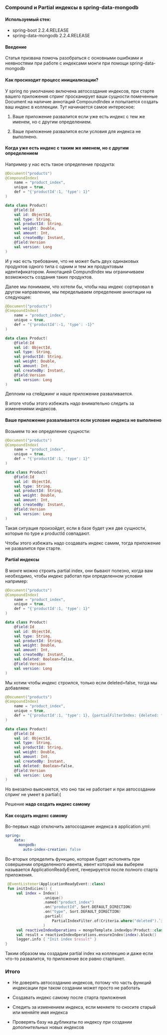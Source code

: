 ### Compound и Partial индексы в spring-data-mongodb

#### Используемый стек:
* spring-boot 2.2.4.RELEASE
* spring-data-mongodb 2.2.4.RELEASE

#### Введение
Статья призвана помочь разобраться с основными ошибками и неявностями при работе
с индексами монги при помощи spring-data-mongodb

#### Как просиходит процесс инициализации?

У spring по умолчанию включена автосоздание индексов, при старте вашего приложения
спринг просканирует ваши сущности помеченные Document на наличие аннотаций CompoundIndex
и попытается создать ваш индекс в коллекции. Тут начинается самое интересное:
1) Ваше приложение развалится если уже есть индекс с тем же именем, но с другим определением.

2) Ваше приложение развалится если условия для индекса не выполнено.

#### Когда уже есть индекс с таким же именем, но с другим определением
Например у нас есть такое определение продукта:
```kotlin
@Document("products")
@CompoundIndex(
    name = "product_index",
    unique = true,
    def = "{'productId':1, 'type': 1}"
)

data class Product(
    @field:Id
    val id: ObjectId,
    val type: String,
    val productId: String,
    val weight: Double,
    val amount: Int,
    val createdBy: Instant,
    @field:Version
    val version: Long
)
```
И у нас есть требование, что не может быть двух одинаковых продуктов
одного типа с одним и тем же продуктовым идентификатором. Аннотацией CompundIndex
мы ограничиваем возможность создания таких продуктов.

Далее мы понимаем, что хотели бы, чтобы наш индекс сортировал в другом направлении,
мы переделываем определение аннотации на следующее:
```kotlin
@Document("products")
@CompoundIndex(
    name = "product_index",
    unique = true,
    def = "{'productId':-1, 'type': -1}"
)

data class Product(
    @field:Id
    val id: ObjectId,
    val type: String,
    val productId: String,
    val weight: Double,
    val amount: Int,
    val createdBy: Instant,
    @field:Version
    val version: Long
)
```
Деплоим на стейджинг и наше приложение разваливается.

В итоге чтобы этого избежать надо внимательно следить за изменениями индексов.

#### Ваше приложение разваливается если условие индекса не выполнено

Возьмем то же определение сущности:
```kotlin
@Document("products")
@CompoundIndex(
    name = "product_index",
    unique = true,
    def = "{'productId':1, 'type': 1}"
)

data class Product(
    @field:Id
    val id: ObjectId,
    val type: String,
    val productId: String,
    val weight: Double,
    val amount: Int,
    val createdBy: Instant,
    @field:Version
    val version: Long
)
```

Такая ситуация произойдет, если в базе будет уже две сущности, которые по type и productId совпадают.

Чтобы этого избежать надо создавать индекс самим, тогда приложение не развалится при старте.

#### Partial индексы
В монге можно строить partial index, они бывают полезно, когда вам необходимо, чтобы индекс работал при определенном условии
например:
```kotlin
@Document("products")
@CompoundIndex(
    name = "product_index",
    unique = true,
    def = "{'productId':1, 'type': 1}"
)

data class Product(
    @field:Id
    val id: ObjectId,
    val type: String,
    val productId: String,
    val weight: Double,
    val amount: Int,
    val createdBy: Instant,
    val deleted: Boolean=false,
    @field:Version
    val version: Long
)
```

Мы хотим чтобы индекс строился, только если deleted=false, тогда мы добавляем:
```kotlin
@Document("products")
@CompoundIndex(
    name = "product_index",
    unique = true,
    def = "{'productId':1, 'type': 1}, {partialFilterIndex: {deleted: false}}"
)

data class Product(
    @field:Id
    val id: ObjectId,
    val type: String,
    val productId: String,
    val weight: Double,
    val amount: Int,
    val createdBy: Instant,
    val deleted: Boolean=false,
    @field:Version
    val version: Long
)
```
Но внезапно выясняется, что оно так не работает и при автосоздании спринг не умеет в partial:(

Решение **надо создать индекс самому**

#### Как создать индекс самому

Во-первых надо отключить автосоздание индекса в application.yml:
```yaml
spring:
    data:
      mongodb:
        auto-index-creation: false
```

Во-вторых определить функцию, которая будет исполнять при совершении определенного ивента,
ивент который мы выберем называется ApplicationReadyEvent, генерируется после полного старта приложения.

```kotlin
 @EventListener(ApplicationReadyEvent::class)
 fun initIndicies() {
     val index = Index()
                 .unique()
                 .named("product_index")
                 .on("productId", Sort.DEFAULT_DIRECTION)
                 .on("type", Sort.DEFAULT_DIRECTION)
                 .partial(
                     PartialIndexFilter.of(Criteria.where("deleted").`is`(false))
                 )
     val reactiveIndexOperations = mongoTemplate.indexOps(Product::class.java)
     val result = reactiveIndexOperations.ensureIndex(index).block()
     logger.info { "Init index $result" }
}
```
Таким образом мы создадим partial index на коллекцию и даже если что-то развалится, то приложение все равно стартанет.

### Итого

* Не доверять автосозданию индексов, потому что часть функций индексации при таком создании может просто не работать

* Создавать индекс самому после старта приложения

* Следить за изменением индекса, если меняете то сносите старый или меняйте имя индекса
 
* Проверять базу на дубликаты по индексу при создании дополнительных новых индексов
